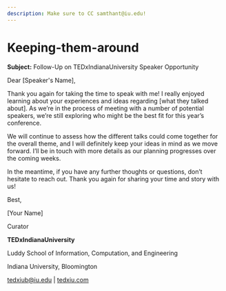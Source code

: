 ```yaml
---
description: Make sure to CC samthant@iu.edu!
---
```


# Keeping-them-around

**Subject:** Follow-Up on TEDxIndianaUniversity Speaker Opportunity

Dear \[Speaker's Name],

Thank you again for taking the time to speak with me! I really enjoyed learning about your experiences and ideas regarding \[what they talked about]. As we’re in the process of meeting with a number of potential speakers, we’re still exploring who might be the best fit for this year’s conference.

We will continue to assess how the different talks could come together for the overall theme, and I will definitely keep your ideas in mind as we move forward. I’ll be in touch with more details as our planning progresses over the coming weeks.

In the meantime, if you have any further thoughts or questions, don’t hesitate to reach out. Thank you again for sharing your time and story with us!

Best,&#x20;

\[Your Name]&#x20;

Curator&#x20;

**TEDxIndianaUniversity**&#x20;

Luddy School of Information, Computation, and Engineering&#x20;

Indiana University, Bloomington&#x20;

[tedxiub@iu.edu](mailto:tedxiub@iu.edu) | [tedxiu.com](https://nam12.safelinks.protection.outlook.com/?url=http%3A%2F%2Ftedxiu.com%2F\&data=05%7C02%7Csamthant%40iu.edu%7C287d8020e4f04a84c94608dc524bac6b%7C1113be34aed14d00ab4bcdd02510be91%7C0%7C0%7C638475732160931589%7CUnknown%7CTWFpbGZsb3d8eyJWIjoiMC4wLjAwMDAiLCJQIjoiV2luMzIiLCJBTiI6Ik1haWwiLCJXVCI6Mn0%3D%7C0%7C%7C%7C\&sdata=jHACCULi5jqz%2BlsqFo%2Bz%2F9A36hVv%2FG4DDnGQ4zdu4wg%3D\&reserved=0)&#x20;

